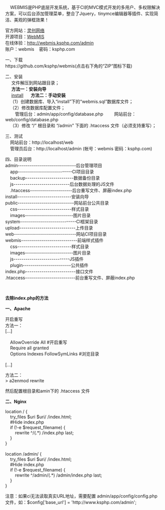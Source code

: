 <div sytle="font-size: 12px;">
<p>
&nbsp;&nbsp;&nbsp; WEBMIS是PHP底层开发系统，基于CI的MVC模式开发的多用户、多权限解决方案，可以后台添加管理菜单，整合了Jquery，tinymce编辑器等插件、实现简洁、美观的弹框效果！
</p>
<p>
官方网站：<a href="http://www.ksphp.com/">灵创网络</a><br/>
开源项目：<a href="https://github.com/ksphp/webmis/">WebMIS</a><br/>
在线体验：<a href="http://webmis.ksphp.com/admin">http://webmis.ksphp.com/admin</a><br/>
账户：webmis&nbsp;&nbsp;&nbsp;&nbsp;密码：ksphp.com
</p>
<p>
一、下载<br />
https://github.com/ksphp/webmis(点击右下角的&ldquo;ZIP&rdquo;图标下载)
</p>
<p>
二、安装 <br />
&nbsp;&nbsp;&nbsp;&nbsp; 文件解压到网站跟目录；<br />
&nbsp;&nbsp;&nbsp;&nbsp; <b>方法一：安装向导</b><br/>
&nbsp;&nbsp;&nbsp;&nbsp; <a href="install" >install</a>
&nbsp;&nbsp;&nbsp;&nbsp; <b>方法二：手动安装</b><br/>
&nbsp;&nbsp;&nbsp;&nbsp;（1）创建数据库、导入“install”下的“webmis.sql”数据库文件； <br />
&nbsp;&nbsp;&nbsp;&nbsp;（2）修改数据库配置文件；<br />
&nbsp;&nbsp;&nbsp;&nbsp;&nbsp;&nbsp;&nbsp;&nbsp;管理后台：admin/app/config/database.php
&nbsp;&nbsp;&nbsp;&nbsp;&nbsp;&nbsp;&nbsp;&nbsp;网站前台：web/config/database.php<br />
&nbsp;&nbsp;&nbsp;&nbsp;（3）修改 &ldquo;/&rdquo; 根目录和 &ldquo;/admin&rdquo; 下面的 .htaccess 文件（必须支持重写）；
</p>
<p>
三、测试<br />
&nbsp;&nbsp;&nbsp;&nbsp;网站前台：http://localhost/web<br />
&nbsp;&nbsp;&nbsp;&nbsp;管理员后台：http://localhost/admin (帐号：webmis 密码：ksphp.com)
</p>
<p>
四、目录说明<br />
admin-----------------------------后台管理项目<br />
&nbsp;&nbsp;&nbsp; app---------------------------CI项目目录<br />
&nbsp;&nbsp;&nbsp; backup------------------------数据备份目录 <br />
&nbsp;&nbsp;&nbsp; js----------------------------后台数据处理的JS文件<br />
&nbsp;&nbsp;&nbsp; .htaccess---------------------后台重写文件、屏蔽index.php<br />
install---------------------------安装向导<br />
public----------------------------网站前台公共目录<br />
&nbsp;&nbsp;&nbsp; css---------------------------样式目录<br />
&nbsp;&nbsp;&nbsp; images------------------------图片目录<br />
system----------------------------CI框架目录<br />
upload----------------------------上传目录<br />
web-------------------------------网站CI项目目录<br />
webmis----------------------------前端样式插件<br />
&nbsp;&nbsp;&nbsp; css---------------------------样式目录<br />
&nbsp;&nbsp;&nbsp; images------------------------图片目录<br />
&nbsp;&nbsp;&nbsp; js----------------------------JS插件<br />
&nbsp;&nbsp;&nbsp; plugin------------------------公共插件<br />
index.php-------------------------接口文件<br />
.htaccess-------------------------前台重写文件、屏蔽index.php
</p>
<p>&nbsp;</p>
<p><b>去除index.php的方法</b></p>
<p><b>一、Apache</b></p>
<p>
开启重写<br />
方法一：<br />
[...]<br />
<Directory /><br />
&nbsp;&nbsp;&nbsp;&nbsp;AllowOverride All  #开启重写<br />
&nbsp;&nbsp;&nbsp;&nbsp;Require all granted<br />
&nbsp;&nbsp;&nbsp;&nbsp;Options Indexes FollowSymLinks  #浏览目录<br />
</Directory><br />
[...]
</p>
<p>
方法二：<br />
> a2enmod rewrite
</p>
<p>
然后配置根目录和amin下的 .htaccess 文件 <br />
</p>
<p><b>二、Nginx</b></p>
<p>
location / {<br />
&nbsp;&nbsp;&nbsp;&nbsp;try_files $uri $uri/ /index.html;<br />
&nbsp;&nbsp;&nbsp;&nbsp;#Hide index.php<br />
&nbsp;&nbsp;&nbsp;&nbsp;if (!-e $request_filename) {<br />
&nbsp;&nbsp;&nbsp;&nbsp;&nbsp;&nbsp;&nbsp;&nbsp;rewrite ^/(.*) /index.php last;<br />
&nbsp;&nbsp;&nbsp;&nbsp;}<br />
}<br />
<br />
location /admin/ {<br />
&nbsp;&nbsp;&nbsp;&nbsp;try_files $uri $uri/ /index.html;<br />
&nbsp;&nbsp;&nbsp;&nbsp;#Hide index.php<br />
&nbsp;&nbsp;&nbsp;&nbsp;if (!-e $request_filename) {<br />
&nbsp;&nbsp;&nbsp;&nbsp;&nbsp;&nbsp;&nbsp;&nbsp;rewrite ^/admin/(.*) /admin/index.php last;<br />
&nbsp;&nbsp;&nbsp;&nbsp;}<br />
}<br />
</p>
<p>注意：如果ci无法读取真实URL地址，需要配置 admin/app/config/config.php 文件，如：$config['base_url'] = 'http://www.ksphp.com/admin';</p>
</div>